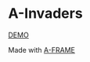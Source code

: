 # A-Invaders

[DEMO](http://swimminglessonsformodernlife.com/a-invaders/) 

Made with [A-FRAME](http://www.aframevr.io)